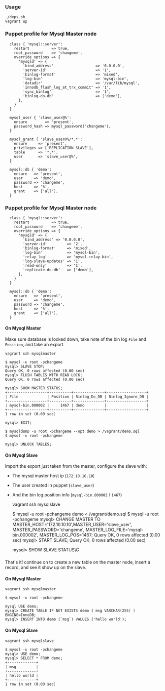 ### Usage

	./deps.sh
	vagrant up
	

### Puppet profile for Mysql Master node

	  class { 'mysql::server':
		restart          => true,
		root_password    => 'changeme',
		override_options => {
		  'mysqld' => {
			'bind_address'                   => '0.0.0.0',
			'server-id'                      => '1',
			'binlog-format'                  => 'mixed',
			'log-bin'                        => 'mysql-bin',
			'datadir'                        => '/var/lib/mysql',
			'innodb_flush_log_at_trx_commit' => '1',
			'sync_binlog'                    => '1',
			'binlog-do-db'                   => ['demo'],
		  },
		}
	  }

	  mysql_user { 'slave_user@%':
		ensure        => 'present',
		password_hash => mysql_password('changeme'),
	  }

	  mysql_grant { 'slave_user@%/*.*':
		ensure     => 'present',
		privileges => ['REPLICATION SLAVE'],
		table      => '*.*',
		user       => 'slave_user@%',
	  }

	  mysql::db { 'demo':
		ensure   => 'present',
		user     => 'demo',
		password => 'changeme',
		host     => '%',
		grant    => ['all'],
	  }

### Puppet profile for Mysql Master node


	  class { 'mysql::server':
		restart          => true,
		root_password    => 'changeme',
		override_options => {
		  'mysqld' => {
			'bind_address' => '0.0.0.0',
			'server-id'         => '2',
			'binlog-format'     => 'mixed',
			'log-bin'           => 'mysql-bin',
			'relay-log'         => 'mysql-relay-bin',
			'log-slave-updates' => '1',
			'read-only'         => '1',
			'replicate-do-db'   => ['demo'],
		  },
		}
	  }

	  mysql::db { 'demo':
		ensure   => 'present',
		user     => 'demo',
		password => 'changeme',
		host     => '%',
		grant    => ['all'],
	  }


#### On Mysql Master
Make sure database is locked down, take note of the bin log `File` and `Position`, and take an export.

	vagrant ssh mysqlmaster

	$ mysql -u root -pchangeme
	mysql> SLAVE STOP;
	Query OK, 0 rows affected (0.00 sec)
	mysql> FLUSH TABLES WITH READ LOCK;
	Query OK, 0 rows affected (0.00 sec)

	mysql> SHOW MASTER STATUS;
	+------------------+----------+--------------+------------------+
	| File             | Position | Binlog_Do_DB | Binlog_Ignore_DB |
	+------------------+----------+--------------+------------------+
	| mysql-bin.000002 |     1467 | demo         |                  |
	+------------------+----------+--------------+------------------+
	1 row in set (0.00 sec)

	mysql> EXIT;

	$ mysqldump -u root -pchangeme --opt demo > /vagrant/demo.sql
	$ mysql -u root -pchangeme
	
	mysql> UNLOCK TABLES;
	
#### On Mysql Slave
Import the export just taken from the master, configure the slave with:

- The mysql master host ip (`172.10.10.10`)
- The user created in puppet (`slave_user`)
- And the bin log position info (`mysql-bin.000002` / `1467`)

	vagrant ssh mysqlslave
	
	$ mysql -u root -pchangeme demo < /vagrant/demo.sql
	$ mysql -u root -pchangeme
	mysql> CHANGE MASTER TO MASTER_HOST='172.10.10.10',MASTER_USER='slave_user', MASTER_PASSWORD='changeme', MASTER_LOG_FILE='mysql-bin.000002', MASTER_LOG_POS=1467;
	Query OK, 0 rows affected (0.00 sec)
	mysql> START SLAVE;
	Query OK, 0 rows affected (0.00 sec)

	mysql> SHOW SLAVE STATUS\G


###
That's it! continue on to create a new table on the master node, insert a record, and see it show up on the slave.

#### On Mysql Master
	
	vagrant ssh mysqlmaster
	
	$ mysql -u root -pchangeme
	
	mysql USE demo;
	mysql> CREATE TABLE IF NOT EXISTS demo ( msg VARCHAR(255) ) ENGINE=InnoDB;
	mysql> INSERT INTO demo (`msg`) VALUES ('hello world');
	
	
#### On Mysql Slave

	vagrant ssh mysqlslave
	
	$ mysql -u root -pchangeme
	mysql> USE demo;
	mysql> SELECT * FROM demo;
	+-------------+
	| msg         |
	+-------------+
	| hello world |
	+-------------+
	1 row in set (0.00 sec)


